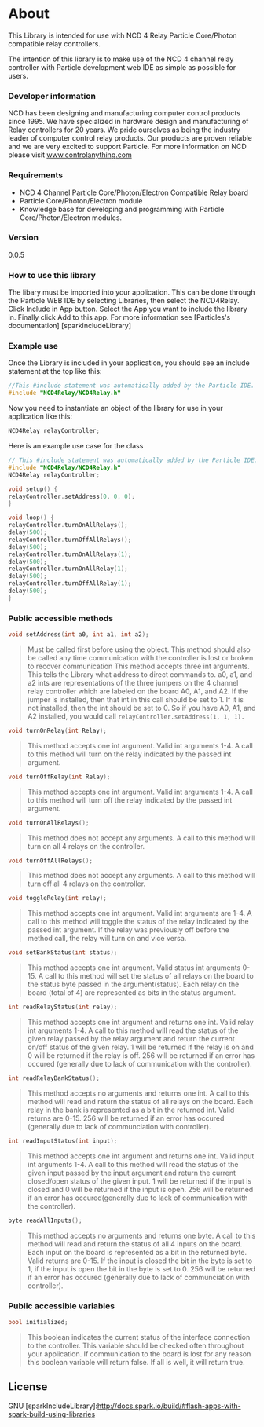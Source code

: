 # About

This Library is intended for use with NCD 4 Relay Particle Core/Photon compatible relay controllers.

The intention of this library is to make use of the NCD 4 channel relay controller with Particle development web IDE as simple as possible for users.

### Developer information
NCD has been designing and manufacturing computer control products since 1995.  We have specialized in hardware design and manufacturing of Relay controllers for 20 years.  We pride ourselves as being the industry leader of computer control relay products.  Our products are proven reliable and we are very excited to support Particle.  For more information on NCD please visit www.controlanything.com 

### Requirements
- NCD 4 Channel Particle Core/Photon/Electron Compatible Relay board
- Particle Core/Photon/Electron module
- Knowledge base for developing and programming with Particle Core/Photon/Electron modules.

### Version
0.0.5

### How to use this library

The libary must be imported into your application.  This can be done through the Particle WEB IDE by selecting Libraries, then select the NCD4Relay.  Click Include in App button.  Select the App you want to include the library in.  Finally click Add to this app.  For more information see [Particles's documentation] [sparkIncludeLibrary] 

### Example use

Once the Library is included in your application, you should see an include statement at the top like this:
```cpp
//This #include statement was automatically added by the Particle IDE.
#include "NCD4Relay/NCD4Relay.h"
```
Now you need to instantiate an object of the library for use in your application like this:
```cpp
NCD4Relay relayController;
```

Here is an example use case for the class
```cpp
// This #include statement was automatically added by the Particle IDE.
#include "NCD4Relay/NCD4Relay.h"
NCD4Relay relayController;

void setup() {
relayController.setAddress(0, 0, 0);
}

void loop() {
relayController.turnOnAllRelays();
delay(500);
relayController.turnOffAllRelays();
delay(500);
relayController.turnOnAllRelays(1);
delay(500);
relayController.turnOnAllRelay(1);
delay(500);
relayController.turnOffAllRelay(1);
delay(500);
}
```

### Public accessible methods
```cpp
void setAddress(int a0, int a1, int a2);
```
>Must be called first before using the object.  This method should also be called any time communication with
>the controller is lost or broken to recover communication  This method accepts three int arguments.  This
>tells the Library what address to direct commands to.  a0, a1, and a2 ints are representations of the three
>jumpers on the 4 channel relay controller which are labeled on the board A0, A1, and A2.  If the jumper is
>installed, then that int in this call should be set to 1.  If it is not installed, then the int should be set to 0. 
So if you have A0, A1, and A2 installed, you would call ```relayController.setAddress(1, 1, 1).```


```cpp
void turnOnRelay(int Relay);
```
>This method accepts one int argument.  Valid int arguments 1-4.  A call to this method will turn on the
>relay indicated by the passed int argument.


```cpp
void turnOffRelay(int Relay);
```
>This method accepts one int argument.  Valid int arguments 1-4.  A call to this method will turn off the relay
>indicated by the passed int argument.


```cpp
void turnOnAllRelays();
```
>This method does not accept any arguments.  A call to this method will turn on all 4 relays on the
>controller.


```cpp
void turnOffAllRelays();
```
>This method does not accept any arguments.  A call to this method will turn off all 4 relays on the
>controller.


```cpp
void toggleRelay(int relay);
```
>This method accepts one int argument.  Valid int arguments are 1-4.  A call to this method will toggle the
>status of the relay indicated by the passed int argument.  If the relay was previously off before the method
>call, the relay will turn on and vice versa.


```cpp
void setBankStatus(int status);
```
>This method accepts one int argument.  Valid status int arguments 0-15.  A call
>to this method will set the status of all relays on the board to the status byte passed in
the argument(status).  Each relay on the board (total of 4) are represented as bits in the status
>argument.


```cpp
int readRelayStatus(int relay);
```
>This method accepts one int argument and returns one int.  Valid relay int arguments 1-4.  A call to this
>method will read the status of the given relay passed by the relay argument and return the current on/off
>status of the given relay.  1 will be returned if the relay is on and 0 will be returned if the relay is off. 
>256 will be returned if an error has occured (generally due to lack of communication with the controller).


```cpp
int readRelayBankStatus();
```
>This method accepts no arguments and returns one int.  A call to this
>method will read and return the status of all relays on the board. 
>Each relay in the bank is represented as a bit in the returned int.  Valid returns are 0-15.  256 will be
>returned if an error has occured (generally due to lack of communciation with controller).


```cpp
int readInputStatus(int input);
```
>This method accepts one int argument and returns one int.  Valid input int arguments 1-4.  A call to this
>method will read the status of the given input passed by the input argument and return the current closed/open
>status of the given input.  1 will be returned if the input is closed and 0 will be returned if the input is open.
>256 will be returned if an error has occured(generally due to lack of communication with the controller).


```cpp
byte readAllInputs();
```
>This method accepts no arguments and returns one byte.  A call to this
>method will read and return the status of all 4 inputs on the board. 
>Each input on the board is represented as a bit in the returned byte.  Valid returns are 0-15.  If the input is closed 
>the bit in the byte is set to 1, if the input is open the bit in the byte is set to 0.  256 will be
>returned if an error has occured (generally due to lack of communciation with controller).


### Public accessible variables
```cpp
bool initialized;
```
>This boolean indicates the current status of the interface connection to the controller.  This variable should
>be checked often throughout your application.  If communication to the board is lost for any reason this
>boolean variable will return false.  If all is well, it will return true.


License
----

GNU
[sparkIncludeLibrary]:http://docs.spark.io/build/#flash-apps-with-spark-build-using-libraries
